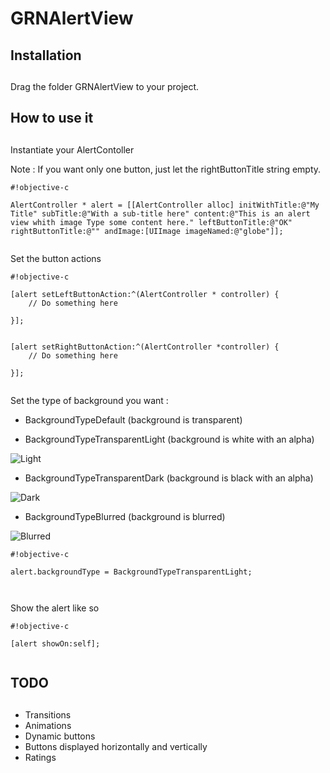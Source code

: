 # GRNAlertView #



## Installation 
 ##

Drag the folder GRNAlertView to your project.


## How to use it
 ##

Instantiate your AlertContoller

Note : If you want only one button, just let the rightButtonTitle string empty.

```
#!objective-c

AlertController * alert = [[AlertController alloc] initWithTitle:@"My Title" subTitle:@"With a sub-title here" content:@"This is an alert view whith image Type some content here." leftButtonTitle:@"OK" rightButtonTitle:@"" andImage:[UIImage imageNamed:@"globe"]];
    
```

Set the button actions

```
#!objective-c

[alert setLeftButtonAction:^(AlertController * controller) {
    // Do something here
    
}];


[alert setRightButtonAction:^(AlertController *controller) {
    // Do something here
    
}];
    
```

Set the type of background you want :
*   BackgroundTypeDefault (background is transparent)

*   BackgroundTypeTransparentLight (background is white with an alpha)

![Light](https://github.com/guaranatech/GRNAlertView/blob/master/screenshots/screenshot1.png)

*   BackgroundTypeTransparentDark (background is black with an alpha)

![Dark](https://github.com/guaranatech/GRNAlertView/blob/master/screenshots/screenshot2.png)

*   BackgroundTypeBlurred  (background is blurred)

![Blurred](https://github.com/guaranatech/GRNAlertView/blob/master/screenshots/screenshot3.png)


```
#!objective-c

alert.backgroundType = BackgroundTypeTransparentLight;

    
```

Show the alert like so

```
#!objective-c

[alert showOn:self];
    
```


## TODO
 ##

* Transitions
* Animations
* Dynamic buttons
* Buttons displayed horizontally and vertically
* Ratings
